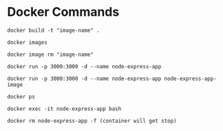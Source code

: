 # Docker Commands

```
docker build -t "image-name" .
```

```
docker images
```

```
docker image rm "image-name"
```

```
docker run -p 3000:3000 -d --name node-express-app
```

```
docker run -p 3000:3000 -d --name node-express-app node-express-app-image
```

```
docker ps
```

```
docker exec -it node-express-app bash
```

```
docker rm node-express-app -f (container will get stop)
```
